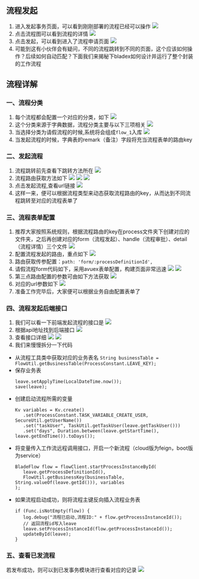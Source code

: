 ## 流程发起
1. 进入发起事务页面，可以看到刚刚部署的流程已经可以操作
![](../../images/screenshot_1581252496603.png)
2. 点击流程图可以看到流程的详情
![](../../images/screenshot_1557637802900.png)
3. 点击发起，可以看到进入了流程申请页面
![](../../images/screenshot_1557638069003.png)
4. 可能到这有小伙伴会有疑问，不同的流程跳转到不同的页面，这个应该如何操作？后续如何自动匹配？下面我们来揭秘下bladex如何设计并运行了整个封装的工作流程




## 流程详解
### 一、流程分类
1. 每个流程都会配置一个对应的分类，如下
![](../../images/screenshot_1557639215148.png)
2. 这个分类来源于字典数据，流程分类主要与以下三项相关
![](../../images/screenshot_1557649586465.png)
3. 当选择分类为请假流程的时候,系统将会组成`flow_1`入库
![](../../images/screenshot_1557649906283.png)
4. 当发起流程的时候，字典表的remark（备注）字段将充当流程表单的路由key

### 二、发起流程
1. 流程跳转前先查看下跳转方法所在
![](../../images/screenshot_1557650045229.png)
2. 流程路由获取方法如下
![](../../images/screenshot_1557650346323.png)
![](../../images/screenshot_1557650301172.png)
![](../../images/screenshot_1557650201636.png)
3. 点击发起流程,查看url链接
![](../../images/screenshot_1557650531037.png)
4. 这样一来，便可以根据流程类型来动态获取流程路由的key，从而达到不同流程跳转至对应的流程表单了

### 三、流程表单配置
1. 推荐大家按照系统规则，根据流程路由的key在process文件夹下创建对应的文件夹，之后再创建对应的form（流程发起）、handle（流程审批）、detail（流程详情）三个文件
![](../../images/screenshot_1557650780380.png)
2. 配置流程发起的路由，重点如下
![](../../images/screenshot_1557651084609.png)
3. 路由获取传参配置：`path: 'form/:processDefinitionId',`
4. 请假流程form代码如下，采用avuex表单配置，构建页面非常迅速
![](../../images/screenshot_1557650929516.png)
![](../../images/screenshot_1557650966489.png)
5. 第三点路由配置的参数可由如下方法获取
![](../../images/screenshot_1557651399724.png)
6. 对应的url参数如下
![](../../images/screenshot_1557651443157.png)
7. 准备工作完毕后，大家便可以根据业务自由配置表单了

### 四、流程发起后端接口
1. 我们可以看一下前端发起流程的接口是
![](../../images/screenshot_1557664147606.png)
2. 根据api地址找到后端接口
![](../../images/screenshot_1557664183863.png)
3. 查看接口详细
![](../../images/screenshot_1557664224361.png)
![](../../images/screenshot_1557664313270.png)
4. 我们来慢慢拆分一下代码
* 从流程工具类中获取对应的业务表名 `String businessTable = FlowUtil.getBusinessTable(ProcessConstant.LEAVE_KEY);`
* 保存业务表
    ~~~
    leave.setApplyTime(LocalDateTime.now());
    save(leave);
    ~~~
* 创建启动流程所需的变量
    ~~~
    Kv variables = Kv.create()
       .set(ProcessConstant.TASK_VARIABLE_CREATE_USER, SecureUtil.getUserName())
       .set("taskUser", TaskUtil.getTaskUser(leave.getTaskUser()))
       .set("days", Duration.between(leave.getStartTime(), leave.getEndTime()).toDays());
    ~~~
* 将变量传入工作流远程调用接口，开启一个新流程（cloud版为feign，boot版为service）
    ~~~
    BladeFlow flow = flowClient.startProcessInstanceById(
       leave.getProcessDefinitionId(),
       FlowUtil.getBusinessKey(businessTable, String.valueOf(leave.getId())), variables
    );
    ~~~
* 如果流程启动成功，则将流程主键反向插入流程业务表
    ~~~
    if (Func.isNotEmpty(flow)) {
       log.debug("流程已启动,流程ID:" + flow.getProcessInstanceId());
       // 返回流程id写入leave
       leave.setProcessInstanceId(flow.getProcessInstanceId());
       updateById(leave);
    } 
    ~~~

### 五、查看已发流程
若发布成功，则可以到已发事务模块进行查看对应的记录
![](../../images/screenshot_1557665607034.png)

